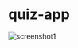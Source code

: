 # quiz-app
![screenshot1](https://github.com/she-is-Gabi/quiz-app/assets/131399923/4ec12714-2814-4692-92e6-9e81d4152f3b)

